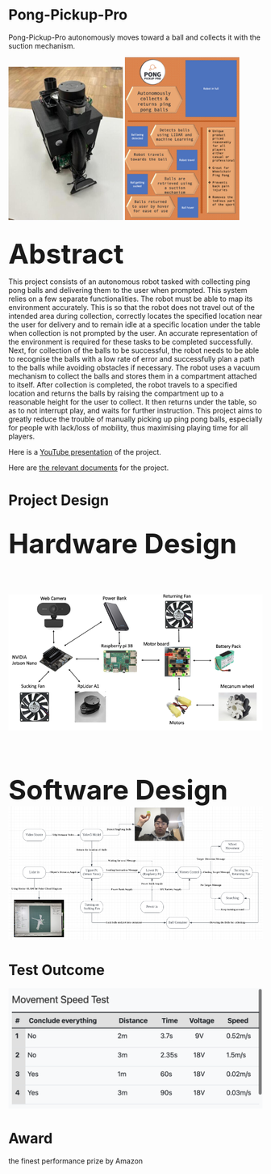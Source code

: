 # Pong-Pickup-Pro

Pong-Pickup-Pro autonomously moves toward a ball and collects it with the suction mechanism. 

<div style="display: inline-block;">
  <img src="https://github.com/007seann/Pong-Pickup-Pro/blob/df56293d2162b62665863c9e296366659079a806/PPP%20prototype.jpg" alt="Image 1" width="45%" />
  <img src="https://github.com/007seann/Pong-Pickup-Pro/blob/df56293d2162b62665863c9e296366659079a806/poster.png" alt="Image 2" width="45%" />
</div>
<br></br>

<span style="font-size: 54px;">**Abstract**</span>

This project consists of an autonomous robot tasked with collecting ping pong balls and delivering them to the user when prompted. This system relies on a few separate functionalities. The robot must be able to map its environment accurately. This is so that the robot does not travel out of the intended area during collection, correctly locates the specified location near the user for delivery and to remain idle at a specific location under the table when collection is not prompted by the user. An accurate representation of the environment is required for these tasks to be completed successfully. Next, for collection of the balls to be successful, the robot needs to be able to recognise the balls with a low rate of error and successfully plan a path to the balls while avoiding obstacles if necessary. The robot uses a vacuum mechanism to collect the balls and stores them in a compartment attached to itself. After collection is completed, the robot travels to a specified location and returns the balls by raising the compartment up to a reasonable height for the user to collect. It then returns under the table, so as to not interrupt play, and waits for further instruction. This project aims to greatly reduce the trouble of manually picking up ping pong balls, especially for people with lack/loss of mobility, thus maximising playing time for all players.

Here is a [YouTube presentation](https://youtube.com/shorts/jVamBR7NoEc?feature=shared) of the project. </br>

Here are [the relevant documents](https://github.com/007seann/Pong-Pickup-Pro/tree/ee2234f18c8329ad9c5b863a30b7155e92f4e1e4/documents) for the project. 


# Project Design


<br><span style="font-size: 54px;">**Hardware Design** </span></br>
<br></br>
<br></br>
![PPP design2](https://github.com/007seann/Pong-Pickup-Pro/blob/902d067e54840020d80ea893cf08a1c365ee2d70/diagram2.png)
<br></br>
<br></br>

<br><span style="font-size: 54px;">**Software Design** </span></br>
![PPP design](https://github.com/007seann/Pong-Pickup-Pro/blob/902d067e54840020d80ea893cf08a1c365ee2d70/diagram1.png)

# Test Outcome
![PPP test](https://github.com/007seann/Pong-Pickup-Pro/blob/902d067e54840020d80ea893cf08a1c365ee2d70/test1.png)


# Award
the finest performance prize by Amazon
